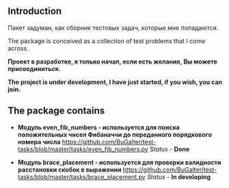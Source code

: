 ## Introduction

Пакет задуман, как сборник тестовых задач, которые мне попадаются.

The package is conceived as a collection of test problems that I come across.

**Проект в разработке, я только начал, если есть желание, Вы можете присоединиться.**

**The project is under development, I have just started, if you wish, you can join.**

## The package contains

* **Модуль even_fib_numbers - используется для поиска положительных чисел
Фибаначчи до переданного порядкового номера числа** 
https://github.com/BuGalter/test-tasks/blob/master/tasks/even_fib_numbers.py
*Status* - **Done**

* **Модуль brace_placement - используется для проверки валидности расстановки скобок в выражении**
https://github.com/BuGalter/test-tasks/blob/master/tasks/brace_placement.py
*Status* - **In developing**